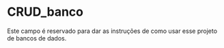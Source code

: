# CRUD_banco
 Este campo é reservado para dar as instruções de como usar esse projeto de bancos de dados.

